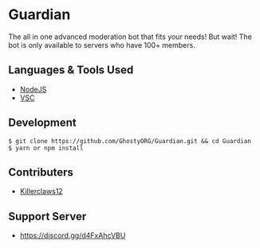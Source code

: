 # Guardian


The all in one advanced moderation bot that fits your needs! But wait! The bot is only available to servers who have 100+ members.

## Languages & Tools Used

- [NodeJS](https://node.js.org/)
- [VSC](https://code.visualstudio.com/download)

## Development

```shell
$ git clone https://github.com/GhostyORG/Guardian.git && cd Guardian
$ yarn or npm install
```

## Contributers

- [Killerclaws12](https://github.com/killerclaws12)

## Support Server
- https://discord.gg/d4FxAhcVBU
